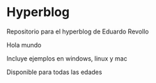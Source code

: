 # Hyperblog
Repositorio para el hyperblog de Eduardo Revollo

Hola mundo

Incluye ejemplos en windows, linux y mac

Disponible para todas las edades
